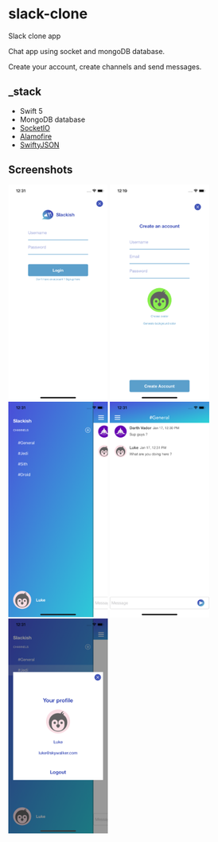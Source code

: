 # slack-clone
Slack clone app

Chat app using socket and mongoDB database.

Create your account, create channels and send messages.

## _stack
* Swift 5
* MongoDB database
* [SocketIO](https://github.com/socketio/socket.io-client-swift)
* [Alamofire](https://github.com/Alamofire/Alamofire)
* [SwiftyJSON](https://github.com/SwiftyJSON/SwiftyJSON)

## Screenshots
<img src="https://raw.githubusercontent.com/kilyan-s/slack-clone/master/Screenshot/0.png" alt="login screen" width="200"/> <img src="https://raw.githubusercontent.com/kilyan-s/slack-clone/master/Screenshot/1.png" alt="Signup screen" width="200"/> <img src="https://raw.githubusercontent.com/kilyan-s/slack-clone/master/Screenshot/3.png" alt="List of channels" width="200"/> <img src="https://raw.githubusercontent.com/kilyan-s/slack-clone/master/Screenshot/4.png" alt="Messages in channel" width="200"/> <img src="https://raw.githubusercontent.com/kilyan-s/slack-clone/master/Screenshot/5.png" alt="User profile" width="200"/> 
